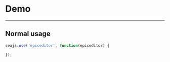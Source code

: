 # Demo

---

## Normal usage

````javascript
seajs.use('epiceditor', function(epiceditor) {

});
````
